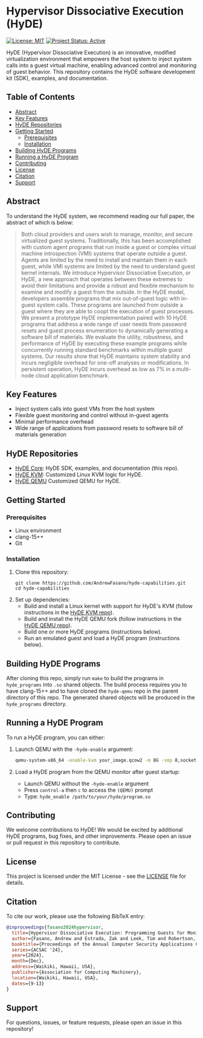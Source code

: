 # Hypervisor Dissociative Execution (HyDE)

[![License: MIT](https://img.shields.io/badge/License-MIT-yellow.svg)](https://opensource.org/licenses/MIT)
[![Project Status: Active](https://www.repostatus.org/badges/latest/active.svg)](https://www.repostatus.org/#active)

HyDE (Hypervisor Dissociative Execution) is an innovative, modified virtualization environment that empowers the host system to inject system calls into a guest virtual machine, enabling advanced control and monitoring of guest behavior. This repository contains the HyDE software development kit (SDK), examples, and documentation.

## Table of Contents
- [Abstract](#abstract)
- [Key Features](#key-features)
- [HyDE Repositories](#hyde-repositories)
- [Getting Started](#getting-started)
  - [Prerequisites](#prerequisites)
  - [Installation](#installation)
- [Building HyDE Programs](#building-hyde-programs)
- [Running a HyDE Program](#running-a-hyde-program)
- [Contributing](#contributing)
- [License](#license)
- [Citation](#citation)
- [Support](#support)

## Abstract

To understand the HyDE system, we recommend reading our full paper, the abstract of which is below:

> Both cloud providers and users wish to manage, monitor, and secure virtualized guest systems. Traditionally, this has been accomplished with custom agent programs that run inside a guest or complex virtual machine introspection (VMI) systems that operate outside a guest. Agents are limited by the need to install and maintain them in each guest, while VMI systems are limited by the need to understand guest kernel internals. We introduce Hypervisor Dissociative Execution, or HyDE, a new approach that operates between these extremes to avoid their limitations and provide a robust and flexible mechanism to examine and modify a guest from the outside. In the HyDE model, developers assemble programs that mix out-of-guest logic with in-guest system calls. These programs are launched from outside a guest where they are able to coopt the execution of guest processes. We present a prototype HyDE implementation paired with 10 HyDE programs that address a wide range of user needs from password resets and guest process enumeration to dynamically generating a software bill of materials. We evaluate the utility, robustness, and performance of HyDE by executing these example programs while concurrently running standard benchmarks within multiple guest systems. Our results show that HyDE maintains system stability and incurs negligible overhead for one-off analyses or modifications. In persistent operation, HyDE incurs overhead as low as 7% in a multi-node cloud application benchmark.

## Key Features
- Inject system calls into guest VMs from the host system
- Flexible guest monitoring and control without in-guest agents
- Minimal performance overhead
- Wide range of applications from password resets to software bill of materials generation

## HyDE Repositories
- [HyDE Core](https://github.com/AndrewFasano/hyde): HyDE SDK, examples, and documentation (this repo).
- [HyDE KVM](https://github.com/AndrewFasano/hyde-kvm): Customized Linux KVM logic for HyDE.
- [HyDE QEMU](https://github.com/AndrewFasano/hyde-qemu) Customized QEMU for HyDE.

## Getting Started

### Prerequisites
- Linux environment
- clang-15++
- Git

### Installation
1. Clone this repository:
   ```
   git clone https://github.com/AndrewFasano/hyde-capabilities.git
   cd hyde-capabilities
   ```
2. Set up dependencies:
   - Build and install a Linux kernel with support for HyDE's KVM (follow instructions in the [HyDE KVM repo](https://github.com/AndrewFasano/hyde-kvm)).
   - Build and install the HyDE QEMU fork (follow instructions in the [HyDE QEMU repo](https://github.com/AndrewFasano/hyde-qemu)).
   - Build one or more HyDE programs (instructions below).
   - Run an emulated guest and load a HyDE program (instructions below).

## Building HyDE Programs

After cloning this repo, simply run `make` to build the programs in `hyde_programs` into `.so` shared objects. The build process requires you to have clang-15++ and to have cloned the `hyde-qemu` repo in the parent directory of this repo. The generated shared objects will be produced in the `hyde_programs` directory.

## Running a HyDE Program

To run a HyDE program, you can either:

1. Launch QEMU with the `-hyde-enable` argument:
   ```sh
   qemu-system-x86_64 -enable-kvm your_image.qcow2 -m 8G -smp 8,sockets=2,cores=4 -hyde-enable /path/to/your/hyde/program.so
   ```

2. Load a HyDE program from the QEMU monitor after guest startup:
   - Launch QEMU without the `-hyde-enable` argument
   - Press `control-a` then `c` to access the `(QEMU)` prompt
   - Type: `hyde_enable /path/to/your/hyde/program.so`

## Contributing
We welcome contributions to HyDE! We would be excited by additional HyDE programs, bug fixes, and other improvements. Please open an issue or pull request in this repository to contribute.

## License
This project is licensed under the MIT License - see the [LICENSE](LICENSE) file for details.

## Citation
To cite our work, please use the following BibTeX entry:

```bibtex
@inproceedings{fasano2024hypervisor,
  title={Hypervisor Dissociative Execution: Programming Guests for Monitoring, Management, and Security},
  author={Fasano, Andrew and Estrada, Zak and Leek, Tim and Robertson, William},
  booktitle={Proceedings of the Annual Computer Security Applications Conference},
  series={ACSAC '24},
  year={2024},
  month={Dec},
  address={Waikiki, Hawaii, USA},
  publisher={Association for Computing Machinery},
  location={Waikiki, Hawaii, USA},
  dates={9-13}
}
```

## Support
For questions, issues, or feature requests, please open an issue in this repository!
